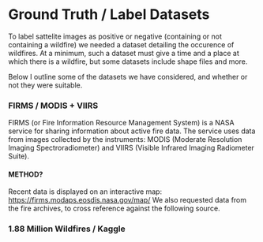 # Ground Truth / Label Datasets

To label sattelite images as positive or negative (containing or not containing a wildfire) we needed a dataset detailing the occurence of wildfires.
At a minimum, such a dataset must give a time and a place at which there is a wildfire, but some datasets include shape files and more.

Below I outline some of the datasets we have considered, and whether or not they were suitable.


### FIRMS / MODIS + VIIRS

FIRMS (or Fire Information Resource Management System) is a NASA service for sharing information about active fire data.
The service uses data from images collected by the instruments: MODIS (Moderate Resolution Imaging Spectroradiometer) and VIIRS (Visible Infrared Imaging Radiometer Suite).

#### METHOD?

Recent data is displayed on an interactive map: https://firms.modaps.eosdis.nasa.gov/map/
We also requested data from the fire archives, to cross reference against the following source.


### 1.88 Million Wildfires / Kaggle
